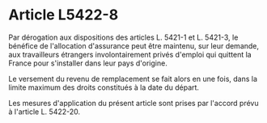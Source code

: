 # Article L5422-8

Par dérogation aux dispositions des articles L. 5421-1 et L. 5421-3, le bénéfice de l'allocation d'assurance peut être maintenu, sur leur demande, aux travailleurs étrangers involontairement privés d'emploi qui quittent la France pour s'installer dans leur pays d'origine.

Le versement du revenu de remplacement se fait alors en une fois, dans la limite maximum des droits constitués à la date du départ.

Les mesures d'application du présent article sont prises par l'accord prévu à l'article L. 5422-20.